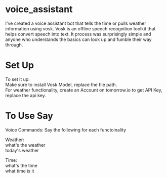 # voice_assistant
I've created a voice assistant bot that tells the time or pulls weather information using vosk.
Vosk is an offline speech recognition toolkit that helps convert speech into text.
It process was surprisingly simple and anyone who understands the basics can look up and fumble their way through.

# Set Up
To set it up:
<br />
Make sure to install Vosk Model, replace the file path.
<br />
For weather functionality, create an Account on tomorrow.io to get API Key, replace the api key.

# To Use Say
Voice Commands: Say the following for each functoinality

Weather:
<br />
what's the weather
<br />
today's weather

Time:
<br />
what's the time
<br />
what time is it
